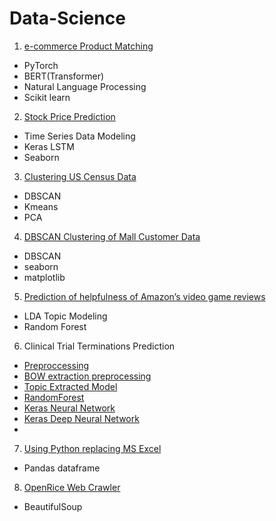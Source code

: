 # Data-Science
1. [e-commerce Product Matching](https://github.com/jajawong/Data-Science/blob/main/Product_Matching.ipynb)
* PyTorch
* BERT(Transformer)
* Natural Language Processing
* Scikit learn
2. [Stock Price Prediction](https://github.com/jajawong/Data-Science/blob/main/Stock%20Price%20Prediction.ipynb)
* Time Series Data Modeling
* Keras LSTM
* Seaborn
3. [Clustering US Census Data](https://github.com/jajawong/Data-Science/blob/main/Clustering%20US%20Census%20Data.ipynb)
* DBSCAN
* Kmeans
* PCA
4. [DBSCAN Clustering of Mall Customer Data](https://github.com/jajawong/Data-Science/blob/main/DBSCAN%20Clustering%20of%20Mall%20Customer%20Data.ipynb)
* DBSCAN
* seaborn
* matplotlib
5. [Prediction of helpfulness of Amazon’s video game reviews](https://github.com/jajawong/Data-Science/blob/main/Amazon%E2%80%99s%20video%20game%20reviews.ipynb)
* LDA Topic Modeling
* Random Forest
6. Clinical Trial Terminations Prediction
* [Preproccessing](https://github.com/jajawong/Data-Science/blob/main/Clinical_Trial_Terminations_Prediction_Preproccessing.ipynb)
* [BOW extraction preprocessing](https://github.com/jajawong/Data-Science/blob/main/Clinical_Trial_Terminations_Prediction_BOW_extraction_preprocessing.ipynb)
* [Topic Extracted Model](https://github.com/jajawong/Data-Science/blob/main/Clinical_Trial_Terminations_Prediction_Topic_Extracted_Model_.ipynb)
* [RandomForest](https://github.com/jajawong/Data-Science/blob/main/Clinical_Trial_Terminations_Prediction_RandomForest.ipynb)
* [Keras Neural Network](https://github.com/jajawong/Data-Science/blob/main/Clinical_Trial_Terminations_Prediction_Neural_Network_Keras.ipynb)
* [Keras Deep Neural Network](https://github.com/jajawong/Data-Science/blob/main/Clinical_Trial_Terminations_Prediction_Deep_Neural_Network_Keras.ipynb)
* 
7. [Using Python replacing MS Excel](https://github.com/jajawong/Data-Science/blob/main/Using_Python_replacing_MS_Excel.ipynb)
* Pandas dataframe
8. [OpenRice Web Crawler](https://github.com/jajawong/Data-Science/blob/main/OpenRice_Web_Crawler.ipynb)
* BeautifulSoup
